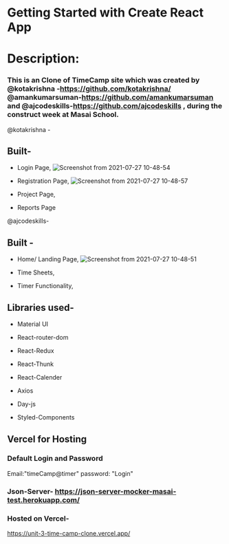 # Getting Started with Create React App

# Description:

### This is an Clone of TimeCamp site which was created by @kotakrishna -https://github.com/kotakrishna/ @amankumarsuman-https://github.com/amankumarsuman and @ajcodeskills-https://github.com/ajcodeskills , during the construct week at Masai School.

@kotakrishna -

## Built-

- Login Page,
![Screenshot from 2021-07-27 10-48-54](https://user-images.githubusercontent.com/68987839/127100022-16060048-8e08-4e52-ab16-2dc4d5ce9b30.png)

- Registration Page,
![Screenshot from 2021-07-27 10-48-57](https://user-images.githubusercontent.com/68987839/127100003-6e49f965-a0e5-449e-b0b2-c1b7b3abaf1d.png)

- Project Page,

- Reports Page

@ajcodeskills-

## Built -

- Home/ Landing Page,
![Screenshot from 2021-07-27 10-48-51](https://user-images.githubusercontent.com/68987839/127099965-61679718-960a-4bed-b746-80b2dccce78a.png)

- Time Sheets,

- Timer Functionality,

## Libraries used-

- Material UI

- React-router-dom

- React-Redux

- React-Thunk

- React-Calender

- Axios

- Day-js

- Styled-Components

## Vercel for Hosting

### Default Login and Password

Email:"timeCamp@timer"
password: "Login"

### Json-Server- https://json-server-mocker-masai-test.herokuapp.com/

### Hosted on Vercel-

https://unit-3-time-camp-clone.vercel.app/
